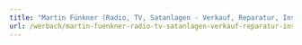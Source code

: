 ```yaml
---
title: "Martin Fünkner (Radio, TV, Satanlagen - Verkauf, Reparatur, Installation)"
url: /werbach/martin-fuenkner-radio-tv-satanlagen-verkauf-reparatur-installation/
---
```

